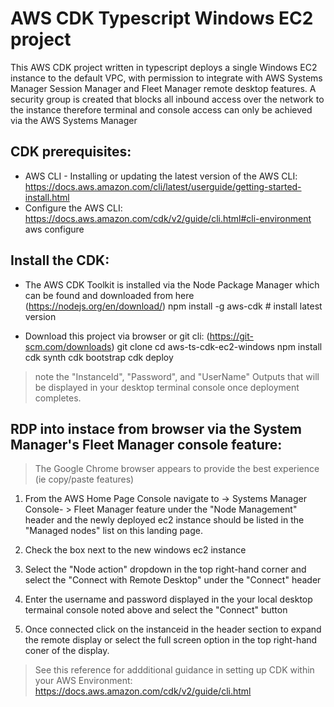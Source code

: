 
# AWS CDK Typescript Windows EC2 project
This AWS CDK project written in typescript deploys a single Windows EC2 instance to the default VPC, with permission to integrate with AWS Systems Manager Session Manager and Fleet Manager remote desktop features. A security group is created that blocks all inbound access over the network to the instance therefore terminal and console access can only be achieved via the AWS Systems Manager

## CDK prerequisites: 
* AWS CLI - Installing or updating the latest version of the AWS CLI:  https://docs.aws.amazon.com/cli/latest/userguide/getting-started-install.html
* Configure the AWS CLI:  https://docs.aws.amazon.com/cdk/v2/guide/cli.html#cli-environment
    aws configure

## Install the CDK: 
* The AWS CDK Toolkit is installed via the Node Package Manager which can be found and downloaded from here (https://nodejs.org/en/download/) 
    npm install -g aws-cdk             # install latest version

* Download this project via browser or git cli: (https://git-scm.com/downloads) 
    git clone 
    cd aws-ts-cdk-ec2-windows 
    npm install
    cdk synth
    cdk bootstrap
    cdk deploy 
> note the "InstanceId", "Password", and "UserName" Outputs that will be displayed in your desktop terminal console once deployment completes. 


## RDP into instace from browser via the System Manager's Fleet Manager console feature: 
> The Google Chrome browser appears to provide the best experience (ie copy/paste features) 
   1)  From the AWS Home Page Console navigate to -> Systems Manager Console- > Fleet Manager feature under the "Node Management" header and the newly deployed ec2 instance should be listed in the "Managed nodes" list on this landing page.  

   2) Check the box next to the new windows ec2 instance

   3) Select the "Node action" dropdown in the top right-hand corner and select the "Connect with Remote Desktop" under the "Connect" header  

   4) Enter the username and password displayed in the your local desktop termainal console noted above and select the "Connect" button

   5) Once connected click on the instanceid in the header section to expand the remote display or select the full screen option in the top right-hand coner of the display.  

> See this reference for addditional guidance in setting up CDK within your AWS Environment: https://docs.aws.amazon.com/cdk/v2/guide/cli.html


<!-- # Windows EC2 Example in AWS CDK - Complete Guide


## How to Use

1. Clone the repository

2. Install the dependencies

```bash
npm install
```

3. Create the CDK stack

```bash
npx cdk deploy
```

4. Open the AWS CloudFormation Console and the stack should be created in your
   default region

5. Cleanup

```bash
npx cdk destroy
``` -->